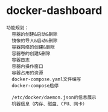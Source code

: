 # docker-dashboard


```text
功能规划：
  容器的创建&启动&删除
  镜像的导入&启动&删除
  容器网络的创建&删除
  容器卷的创建&删除
  容器日志
  容器内操作窗口
  容器占用的资源
  docker-compose.yaml文件编写
  docker-compose启停
  
  /etc/docker/daemon.json的信息展示
  机器信息（内存、磁盘、CPU、网卡）
  ```
